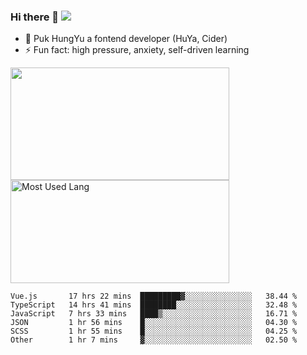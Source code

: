 ### Hi there 👋   ![](https://komarev.com/ghpvc/?username=trojan0523&color=ff69b4&label=PV+Since+2020-1-1)

 - 🔭 Puk HungYu a fontend developer (HuYa, Cider)
 - ⚡ Fun fact: high pressure, anxiety, self-driven learning 

 <img align="left" width="350px" height="180px" src="https://github-readme-stats.vercel.app/api?username=trojan0523&show_icons=true&icon_color=199861&count_private=true" />
 
 <img width="350px" height="165px" alt="Most Used Lang" src="https://github-readme-stats.vercel.app/api/top-langs/?username=trojan0523&layout=compact"/>
 

 <!--START_SECTION:waka-->

```text
Vue.js       17 hrs 22 mins  █████████▓░░░░░░░░░░░░░░░   38.44 %
TypeScript   14 hrs 41 mins  ████████░░░░░░░░░░░░░░░░░   32.48 %
JavaScript   7 hrs 33 mins   ████▒░░░░░░░░░░░░░░░░░░░░   16.71 %
JSON         1 hr 56 mins    █░░░░░░░░░░░░░░░░░░░░░░░░   04.30 %
SCSS         1 hr 55 mins    █░░░░░░░░░░░░░░░░░░░░░░░░   04.25 %
Other        1 hr 7 mins     ▓░░░░░░░░░░░░░░░░░░░░░░░░   02.50 %
```

<!--END_SECTION:waka-->

 
<!--
**Trojan0523/Trojan0523** is a ✨ _special_ ✨ repository because its `README.md` (this file) appears on your GitHub profile.

Here are some ideas to get you started:

- 👯 looking to collaborate on where? i don`t know
- 🤔 I’m looking for help with ...
- 💬 Ask me about ...
- 📫 How to reach me: ...
- 😄 Pronouns: ...
- ⚡ Fun fact: ...
![](https://komarev.com/ghpvc/?username=trojan0523)
-->
